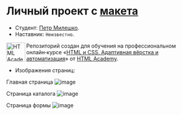 # Личный проект c [макета](https://www.figma.com/file/2JkxOzl3AP8Xky0goeuMgs/HTML-2-%2F-%D0%9A%D1%8D%D1%82-%D1%8D%D0%BD%D0%B5%D1%80%D0%B4%D0%B6%D0%B8-%2F-petr?node-id=0%3A1&t=4e82xt92iZDPjr3I-0)

* Студент: [Петр Милешко](https://htmlacademy.ru/profile/webpeternet).
* Наставник: `Неизвестно`.

<a href="https://htmlacademy.ru/intensive/adaptive"><img align="left" width="50" height="50" alt="HTML Academy" src="https://up.htmlacademy.ru/static/img/intensive/adaptive/logo-for-github-2.png"></a>

Репозиторий создан для обучения на профессиональном онлайн‑курсе «[HTML и CSS. Адаптивная вёрстка и автоматизация](https://htmlacademy.ru/intensive/adaptive)» от [HTML Academy](https://htmlacademy.ru).

* Изображения страниц:

Главная страница
![image](https://files.webpeternet.ru/cat-index.jpg)

Страница каталога
![image](https://files.webpeternet.ru/cat-catalog.jpg)

Страница формы
![image](https://files.webpeternet.ru/cat-ащкь.jpg)
